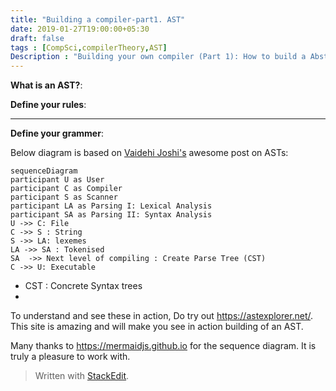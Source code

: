 ```yaml
---
title: "Building a compiler-part1. AST"
date: 2019-01-27T19:00:00+05:30
draft: false
tags : [CompSci,compilerTheory,AST]
Description : "Building your own compiler (Part 1): How to build a Abstract Syntax Tree"
---  
```

**What is an AST?**:


**Define your rules**:  

---  
**Define your grammer**:  

Below diagram is based on [Vaidehi Joshi's](https://medium.com/basecs/leveling-up-ones-parsing-game-with-asts-d7a6fc2400ff) awesome post on ASTs:

```mermaid
sequenceDiagram
participant U as User  
participant C as Compiler   
participant S as Scanner   
participant LA as Parsing I: Lexical Analysis  
participant SA as Parsing II: Syntax Analysis  
U ->> C: File  
C ->> S : String
S ->> LA: lexemes  
LA ->> SA : Tokenised   
SA  ->> Next level of compiling : Create Parse Tree (CST) 
C ->> U: Executable  
```  

* CST : Concrete Syntax trees
* 

To understand and see these in action, Do try out <https://astexplorer.net/>. This site is amazing and will make you see in action building of an AST.  

Many thanks to <https://mermaidjs.github.io> for the sequence diagram. It is truly a pleasure to work with.  

> Written with [StackEdit](https://stackedit.io/).
<!--stackedit_data:
eyJoaXN0b3J5IjpbMTMzMzMxNjk4MSwtNDE0NzQ2NzY1LC0xNj
IzMjU0MzYxLDE1MTM3MjA3NTksMTU4NTI2NzE0NCw4MzE3NzIz
MF19
-->